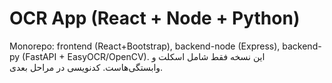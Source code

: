 # OCR App (React + Node + Python)

Monorepo: frontend (React+Bootstrap), backend-node (Express), backend-py (FastAPI + EasyOCR/OpenCV).
این نسخه فقط شامل اسکلت و وابستگی‌هاست. کدنویسی در مراحل بعدی.
